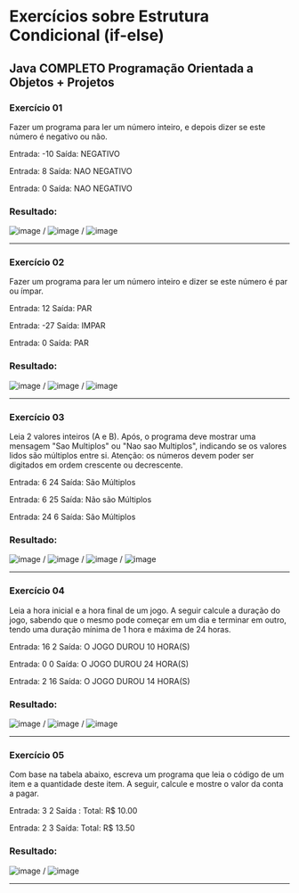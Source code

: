 
# Exercícios sobre Estrutura Condicional (if-else)
## Java COMPLETO Programação Orientada a Objetos + Projetos
### Exercício 01

Fazer um programa para ler um número inteiro, e depois dizer se este número é negativo ou não.

Entrada: -10 Saída: NEGATIVO

Entrada: 8 Saída: NAO NEGATIVO

Entrada: 0 Saída: NAO NEGATIVO

### Resultado: 

![image](https://user-images.githubusercontent.com/92825608/204929293-5fb4723b-6a92-4d2c-8d26-f097d0d5bbda.png) / ![image](https://user-images.githubusercontent.com/92825608/204929248-4a116bf9-9e12-4f44-81db-89dcdc2af869.png) / ![image](https://user-images.githubusercontent.com/92825608/204929095-8ff6ef5c-18c0-4a9e-8da0-cd90d5a19c8d.png)

*******

### Exercício 02

Fazer um programa para ler um número inteiro e dizer se este número é par ou ímpar.

Entrada: 12  Saída: PAR

Entrada: -27  Saída: IMPAR

Entrada: 0 Saída: PAR

### Resultado: 

![image](https://user-images.githubusercontent.com/92825608/204931031-972bb49e-3bed-44e4-b7b8-c909282ce3d5.png) / ![image](https://user-images.githubusercontent.com/92825608/204931086-373b214d-802c-46e9-9757-270b6b94d31a.png) / ![image](https://user-images.githubusercontent.com/92825608/204931139-556e0430-98e3-4e8f-ad39-c3cbbcaa9b7a.png)


*******

### Exercício 03

Leia 2 valores inteiros (A e B). Após, o programa deve mostrar uma mensagem "Sao Multiplos" ou "Nao sao Multiplos", indicando se os valores lidos são múltiplos entre si. Atenção: os números devem poder ser digitados em ordem crescente ou decrescente.

Entrada: 6 24 Saída: São Múltiplos

Entrada: 6 25 Saída: Não são Múltiplos

Entrada: 24 6 Saída: São Múltiplos

### Resultado: 

![image](https://user-images.githubusercontent.com/92825608/204954346-73805f11-59fd-413e-8bc6-e8e8a73d8311.png) / ![image](https://user-images.githubusercontent.com/92825608/204954403-3e62d44a-973b-439c-a848-1aa87a964e81.png) / ![image](https://user-images.githubusercontent.com/92825608/204954510-2a9840d6-0ec2-409d-8ee8-c0b19ae60b7d.png) / ![image](https://user-images.githubusercontent.com/92825608/204954630-2aa0ab36-ddd3-4522-8be1-c323d442c743.png)


*******

### Exercício 04

Leia a hora inicial e a hora final de um jogo. A seguir calcule a duração do jogo, sabendo que o mesmo pode começar em um dia e terminar em outro, tendo uma duração mínima de 1 hora e máxima de 24 horas.

Entrada: 16  2  Saída: O JOGO DUROU 10 HORA(S) 

Entrada: 0 0 Saída: O JOGO DUROU 24 HORA(S)

Entrada: 2 16 Saída: O JOGO DUROU 14 HORA(S)

### Resultado: 

![image](https://user-images.githubusercontent.com/92825608/205502410-f5376858-ec80-48b3-97f1-76515b0f87dc.png)
/ ![image](https://user-images.githubusercontent.com/92825608/205502430-f3b539c4-455d-4bdf-87e4-6aa80f661d7e.png)
 / ![image](https://user-images.githubusercontent.com/92825608/205502450-e1996589-2de0-4a4e-8012-2e49db70bb55.png)


*******

### Exercício 05

Com base na tabela abaixo, escreva um programa que leia o código de um item e a quantidade deste item. A seguir, calcule e mostre o valor da conta a pagar.

Entrada: 3 2 Saída : Total: R$ 10.00

Entrada: 2 3 Saída: Total: R$ 13.50

### Resultado: 

![image](https://user-images.githubusercontent.com/92825608/205503354-5c4dd176-1414-465e-ae01-ec561459695c.png) / ![image](https://user-images.githubusercontent.com/92825608/205503512-aca4f32d-7b04-4474-ba0e-c3abb87d2f66.png)





*******

